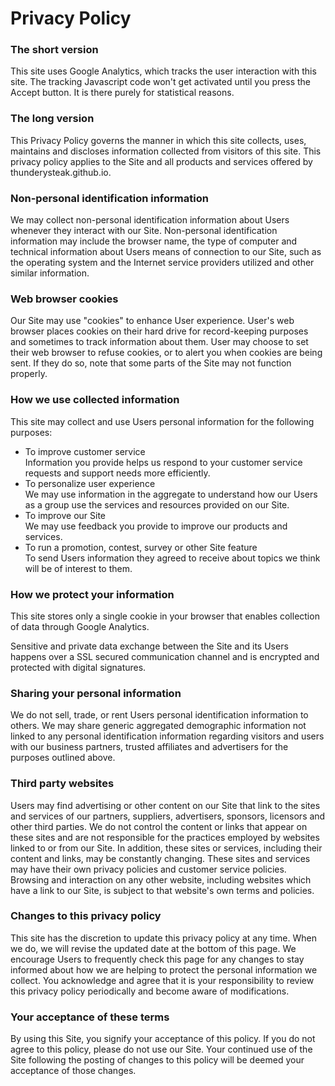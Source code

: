 # Privacy Policy

### The short version

This site uses Google Analytics, which tracks the user interaction with this site. The tracking Javascript code won't get activated until you press the Accept button. It is there purely for statistical reasons.

### The long version

This Privacy Policy governs the manner in which this site collects, uses, maintains and discloses information collected from visitors of this site. This privacy policy applies to the Site and all products and services offered by thunderysteak.github.io.  

### Non-personal identification information

We may collect non-personal identification information about Users whenever they interact with our Site. Non-personal identification information may include the browser name, the type of computer and technical information about Users means of connection to our Site, such as the operating system and the Internet service providers utilized and other similar information.

### Web browser cookies

Our Site may use "cookies" to enhance User experience. User's web browser places cookies on their hard drive for record-keeping purposes and sometimes to track information about them. User may choose to set their web browser to refuse cookies, or to alert you when cookies are being sent. If they do so, note that some parts of the Site may not function properly.

### How we use collected information

This site may collect and use Users personal information for the following purposes:  

- To improve customer service  
Information you provide helps us respond to your customer service requests and support needs more efficiently.  
- To personalize user experience  
We may use information in the aggregate to understand how our Users as a group use the services and resources provided on our Site.  
- To improve our Site  
We may use feedback you provide to improve our products and services.  
- To run a promotion, contest, survey or other Site feature  
To send Users information they agreed to receive about topics we think will be of interest to them.  

### How we protect your information

This site stores only a single cookie in your browser that enables collection of data through Google Analytics. 

Sensitive and private data exchange between the Site and its Users happens over a SSL secured communication channel and is encrypted and protected with digital signatures.

### Sharing your personal information

We do not sell, trade, or rent Users personal identification information to others. We may share generic aggregated demographic information not linked to any personal identification information regarding visitors and users with our business partners, trusted affiliates and advertisers for the purposes outlined above.

### Third party websites

Users may find advertising or other content on our Site that link to the sites and services of our partners, suppliers, advertisers, sponsors, licensors and other third parties. We do not control the content or links that appear on these sites and are not responsible for the practices employed by websites linked to or from our Site. In addition, these sites or services, including their content and links, may be constantly changing. These sites and services may have their own privacy policies and customer service policies. Browsing and interaction on any other website, including websites which have a link to our Site, is subject to that website's own terms and policies.

### Changes to this privacy policy

This site has the discretion to update this privacy policy at any time. When we do, we will revise the updated date at the bottom of this page. We encourage Users to frequently check this page for any changes to stay informed about how we are helping to protect the personal information we collect. You acknowledge and agree that it is your responsibility to review this privacy policy periodically and become aware of modifications.

### Your acceptance of these terms

By using this Site, you signify your acceptance of this policy. If you do not agree to this policy, please do not use our Site. Your continued use of the Site following the posting of changes to this policy will be deemed your acceptance of those changes.
